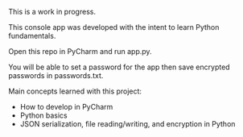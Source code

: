 This is a work in progress.

This console app was developed with the intent to learn Python fundamentals.

Open this repo in PyCharm and run app.py.

You will be able to set a password for the app then save encrypted passwords in passwords.txt.

Main concepts learned with this project:
 - How to develop in PyCharm
 - Python basics
 - JSON serialization, file reading/writing, and encryption in Python